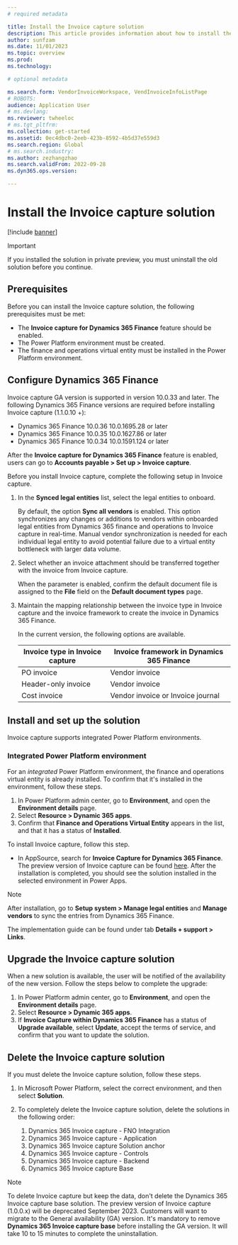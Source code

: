 ```yaml
---
# required metadata

title: Install the Invoice capture solution
description: This article provides information about how to install the Invoice capture solution and integrate it with Microsoft Dynamics 365 Finance.
author: sunfzam
ms.date: 11/01/2023
ms.topic: overview
ms.prod: 
ms.technology: 

# optional metadata

ms.search.form: VendorInvoiceWorkspace, VendInvoiceInfoListPage
# ROBOTS: 
audience: Application User
# ms.devlang: 
ms.reviewer: twheeloc
# ms.tgt_pltfrm: 
ms.collection: get-started
ms.assetid: 0ec4dbc0-2eeb-423b-8592-4b5d37e559d3
ms.search.region: Global
# ms.search.industry: 
ms.author: zezhangzhao
ms.search.validFrom: 2022-09-28
ms.dyn365.ops.version: 

---
```


# Install the Invoice capture solution

[!include [banner](../includes/banner.md)]

> [!IMPORTANT]
> If you installed the solution in private preview, you must uninstall the old solution before you continue.

## Prerequisites

Before you can install the Invoice capture solution, the following prerequisites must be met:

- The **Invoice capture for Dynamics 365 Finance** feature should be enabled.
- The Power Platform environment must be created.
- The finance and operations virtual entity must be installed in the Power Platform environment.

## Configure Dynamics 365 Finance

Invoice capture GA version is supported in version 10.0.33 and later. The following Dynamics 365 Finance versions are required before installing Invoice capture (1.1.0.10 +):
- Dynamics 365 Finance 10.0.36 10.0.1695.28 or later
- Dynamics 365 Finance 10.0.35 10.0.1627.86 or later
- Dynamics 365 Finance 10.0.34 10.0.1591.124 or later

After the **Invoice capture for Dynamics 365 Finance** feature is enabled, users can go to **Accounts payable \> Set up \> Invoice capture**.

Before you install Invoice capture, complete the following setup in Invoice capture.

1. In the **Synced legal entities** list, select the legal entities to onboard.

   By default, the option **Sync all vendors** is enabled. This option synchronizes any changes or additions to vendors within onboarded legal entities from Dynamics 365 finance and operations to Invoice capture in real-time. Manual vendor synchronization is needed for each individual legal entity to avoid potential failure due to a virtual entity bottleneck with larger data volume.
   
3. Select whether an invoice attachment should be transferred together with the invoice from Invoice capture.

   When the parameter is enabled, confirm the default document file is assigned to the **File** field on the **Default document types** page.
   
5. Maintain the mapping relationship between the invoice type in Invoice capture and the invoice framework to create the invoice in Dynamics 365 Finance.

    In the current version, the following options are available.

    | Invoice type in Invoice capture | Invoice framework in Dynamics 365 Finance |
    |------|---------|
    | PO invoice | Vendor invoice |
    | Header-only invoice | Vendor invoice |
    | Cost invoice | Vendor invoice or Invoice journal |

## Install and set up the solution

Invoice capture supports integrated Power Platform environments.

### Integrated Power Platform environment

For an *integrated* Power Platform environment, the finance and operations virtual entity is already installed. To confirm that it's installed in the environment, follow these steps.

1. In Power Platform admin center, go to **Environment**, and open the **Environment details** page.
2. Select **Resource \> Dynamic 365 apps**.
3. Confirm that **Finance and Operations Virtual Entity** appears in the list, and that it has a status of **Installed**.

To install Invoice capture, follow this step.

- In AppSource, search for **Invoice Capture for Dynamics 365 Finance**. The preview version of Invoice capture can be found [here](https://appsource.microsoft.com/en-us/product/dynamics-365/mscrm.dynamics365-fno-invoice-capture-preview?flightCodes=15e3cf87e5e04ac5872c702deb9f7ae7). After the installation is completed, you should see the solution installed in the selected environment in Power Apps.

> [!NOTE]
> After installation, go to **Setup system \> Manage legal entities** and **Manage vendors** to sync the entries from Dynamics 365 Finance.
> 
> The implementation guide can be found under tab **Details + support > Links**. 

## Upgrade the Invoice capture solution
When a new solution is available, the user will be notified of the availability of the new version. Follow the steps below to complete the upgrade:

1. In Power Platform admin center, go to **Environment**, and open the **Environment details** page.
2. Select **Resource \> Dynamic 365 apps**.
3. If **Invoice Capture within Dynamics 365 Finance** has a status of **Upgrade available**, select **Update**, accept the terms of service, and confirm that you want to update the solution.

## Delete the Invoice capture solution

If you must delete the Invoice capture solution, follow these steps.

1. In Microsoft Power Platform, select the correct environment, and then select **Solution**.
2. To completely delete the Invoice capture solution, delete the solutions in the following order:

    1. Dynamics 365 Invoice capture - FNO Integration
    2. Dynamics 365 Invoice capture - Application
    3. Dynamics 365 Invoice capture Solution anchor
    4. Dynamics 365 Invoice capture - Controls
    5. Dynamics 365 Invoice capture - Backend
    6. Dynamics 365 Invoice capture Base

> [!NOTE]
> To delete Invoice capture but keep the data, don't delete the Dynamics 365 Invoice capture base solution.
> The preview version of Invoice capture (1.0.0.x) will be deprecated September 2023. Customers will want to migrate to the General availability (GA) version. It's mandatory to remove **Dynamics 365 Invoice capture base** before installing the GA version. It will take 10 to 15 minutes to complete the uninstallation. 

